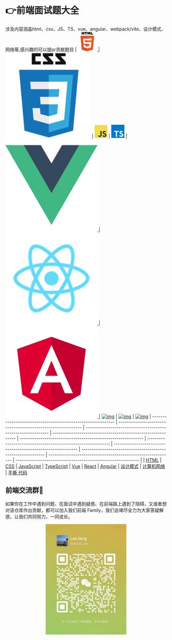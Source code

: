 # 👉前端面试题大全
涉及内容涵盖html、css、JS、TS、vue、angular、webpack/vite、设计模式、网络等,感兴趣的可以提pr贡献题目
| <a target="_blank" rel="noopener noreferrer nofollow" href="https://github.com/LeoJiang1997/FrontEnd-InterView/blob/main/html/html.md"><img src="https://raw.githubusercontent.com/github/explore/80688e429a7d4ef2fca1e82350fe8e3517d3494d/topics/html/html.png" alt="img" style="max-width:100%;" width="60px"/> </a> | <a target="_blank" rel="noopener noreferrer nofollow" href="https://github.com/LeoJiang1997/FrontEnd-InterView/blob/main/css/css.md"><img src="https://raw.githubusercontent.com/github/explore/80688e429a7d4ef2fca1e82350fe8e3517d3494d/topics/css/css.png" alt="img" style="max-width:100%;" width="266px"/></a> | <a target="_blank" rel="noopener noreferrer nofollow" href="https://github.com/LeoJiang1997/FrontEnd-InterView/blob/main/javascript/javascript.md"><img src="https://raw.githubusercontent.com/github/explore/80688e429a7d4ef2fca1e82350fe8e3517d3494d/topics/javascript/javascript.png" alt="img" style="max-width:100%;" width="40px"/></a> | <a target="_blank" rel="noopener noreferrer nofollow" href="https://github.com/LeoJiang1997/FrontEnd-InterView/blob/main/typescript/typescript.md"><img src="https://raw.githubusercontent.com/github/explore/80688e429a7d4ef2fca1e82350fe8e3517d3494d/topics/typescript/typescript.png" alt="img" style="max-width:100%;" width="41px"/></a> | <a target="_blank" rel="noopener noreferrer nofollow" href="https://github.com/LeoJiang1997/FrontEnd-InterView/blob/main/vue/vue.md"> <img src="https://raw.githubusercontent.com/github/explore/80688e429a7d4ef2fca1e82350fe8e3517d3494d/topics/vue/vue.png" alt="img" style="max-width:100%;" /> </a> | <a target="_blank" rel="noopener noreferrer nofollow" href="https://github.com/LeoJiang1997/FrontEnd-InterView/blob/main/react/react.md"> <img src="https://raw.githubusercontent.com/github/explore/80688e429a7d4ef2fca1e82350fe8e3517d3494d/topics/react/react.png" alt="img" style="max-width:100%;" /> </a> | <a target="_blank" rel="noopener noreferrer nofollow" href="https://github.com/LeoJiang1997/FrontEnd-InterView/blob/main/angular/angular.md"> <img src="https://raw.githubusercontent.com/github/explore/80688e429a7d4ef2fca1e82350fe8e3517d3494d/topics/angular/angular.png" alt="img"  /> </a> | <a target="_blank" rel="noopener noreferrer nofollow" href="https://github.com/LeoJiang1997/FrontEnd-InterView/blob/main/design-pattern/design-pattern.md"> <img src="https://img0.baidu.com/it/u=1984737723,1830212720&fm=253&fmt=auto&app=138&f=PNG?w=500&h=278" alt="img" style="max-width:100%;" width="1000px" /></a> | <a target="_blank" rel="noopener noreferrer nofollow" href="https://github.com/LeoJiang1997/FrontEnd-InterView/blob/main/angular/angular.md"> <img src="https://img1.baidu.com/it/u=217660387,3963400499&fm=253&fmt=auto&app=138&f=JPEG?w=640&h=467" alt="img" style="max-width:100%;" /></a> | <a target="_blank" rel="noopener noreferrer nofollow" href="https://github.com/LeoJiang1997/FrontEnd-InterView/blob/main/handwritten/handwritten.md"> <img src="https://camo.githubusercontent.com/f6f427f54a6c7fbf7130f8f4cfe93fe95616abcefa696615e69a8e5573a6ee81/687474703a2f2f696d672d7374617469632e796964656e6778756574616e672e636f6d2f77786170702f6769746875622d696d672f68747470312e706e67" alt="img" style="max-width:100%;" /></a>
| ------------------------------------------------------------ | ------------------------------------------------------------ | ------------------------------------------------------------ | ------------------------------------------------------------ | ------------------------------------------------------------ | :----------------------------------------------------------: | ------------------------------------------------------------ | ------------------------------------------------------------ | ------------------------------------------------------------ | ------------------------------------------------------------ |
| [HTML](html/html.md)                                                         | [CSS](css/css.md.md)                                                          | [JavaScript](javascript/javascript.md)                                                   | [TypeScript](typescript/typescript.md)                                                   | [Vue](vue/vue.md)                                                          |                            [React](react/react.md)                             | [Angular](angular/angular.md)                                                      | [设计模式](design-pattern/design-pattern.md)                                                     | [计算机网络](network/network.md)                                                   | [手撕 代码](handwritten/handwritten.md)


## 前端交流群🙈

<p>如果你在工作中遇到问题、在面试中遇到疑惑、在前端路上遇到了阻碍，又或者想对该仓库作出贡献，都可以加入我们前端 Family，我们会竭尽全力为大家答疑解惑，让我们共同努力，一同成长。</p>
<div align='center'><img src="./assets/wechat.png" alt="img" style="max-width:50%;" /><div>